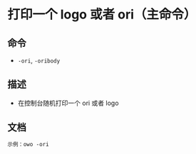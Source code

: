 # 打印一个 logo 或者 ori（主命令）

## 命令
- `-ori`, `-oribody`

## 描述
- 在控制台随机打印一个 ori 或者 logo

## 文档
```txt
示例：owo -ori
```